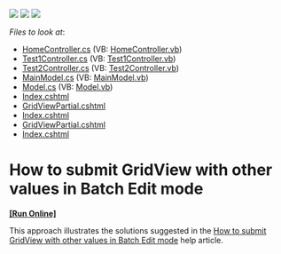 <!-- default badges list -->
![](https://img.shields.io/endpoint?url=https://codecentral.devexpress.com/api/v1/VersionRange/128551892/16.1.4%2B)
[![](https://img.shields.io/badge/Open_in_DevExpress_Support_Center-FF7200?style=flat-square&logo=DevExpress&logoColor=white)](https://supportcenter.devexpress.com/ticket/details/T287473)
[![](https://img.shields.io/badge/📖_How_to_use_DevExpress_Examples-e9f6fc?style=flat-square)](https://docs.devexpress.com/GeneralInformation/403183)
<!-- default badges end -->
<!-- default file list -->
*Files to look at*:

* [HomeController.cs](./CS/SubmitMultipleValues/Controllers/HomeController.cs) (VB: [HomeController.vb](./VB/SubmitMultipleValues/Controllers/HomeController.vb))
* [Test1Controller.cs](./CS/SubmitMultipleValues/Controllers/Test1Controller.cs) (VB: [Test1Controller.vb](./VB/SubmitMultipleValues/Controllers/Test1Controller.vb))
* [Test2Controller.cs](./CS/SubmitMultipleValues/Controllers/Test2Controller.cs) (VB: [Test2Controller.vb](./VB/SubmitMultipleValues/Controllers/Test2Controller.vb))
* [MainModel.cs](./CS/SubmitMultipleValues/Models/MainModel.cs) (VB: [MainModel.vb](./VB/SubmitMultipleValues/Models/MainModel.vb))
* [Model.cs](./CS/SubmitMultipleValues/Models/Model.cs) (VB: [Model.vb](./VB/SubmitMultipleValues/Models/Model.vb))
* [Index.cshtml](./CS/SubmitMultipleValues/Views/Home/Index.cshtml)
* [GridViewPartial.cshtml](./CS/SubmitMultipleValues/Views/Test1/GridViewPartial.cshtml)
* [Index.cshtml](./CS/SubmitMultipleValues/Views/Test1/Index.cshtml)
* [GridViewPartial.cshtml](./CS/SubmitMultipleValues/Views/Test2/GridViewPartial.cshtml)
* [Index.cshtml](./CS/SubmitMultipleValues/Views/Test2/Index.cshtml)
<!-- default file list end -->
# How to submit GridView with other values in Batch Edit mode
<!-- run online -->
**[[Run Online]](https://codecentral.devexpress.com/t287473/)**
<!-- run online end -->


<p>This approach illustrates the solutions suggested in the <a href="https://www.devexpress.com/Support/Center/p/T289618">How to submit GridView with other values in Batch Edit mode</a> help article.</p>

<br/>


